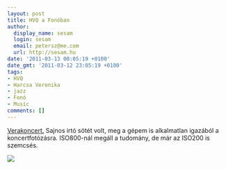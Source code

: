 ```yaml
---
layout: post
title: HVQ a Fonóban
author:
  display_name: sesam
  login: sesam
  email: petersz@me.com
  url: http://sesam.hu
date: '2011-03-13 00:05:19 +0100'
date_gmt: '2011-03-12 23:05:19 +0100'
tags:
- HVQ
- Harcsa Veronika
- jazz
- Fonó
- Music
comments: []
---
```


[Verakoncert.](http://www.last.fm/event/1850675+Harcsa+Veronika+Quartet) Sajnos irtó sötét volt, meg a gépem is alkalmatlan igazából a koncertfotózásra. ISO800-nál megáll a tudomány, de már az ISO200 is szemcsés.

[![](http://sesam.hu/wp-content/uploads/2011/03/DSC09410-1024x768.jpg)](http://sesam.hu/wp-content/uploads/2011/03/DSC09410.jpg)
